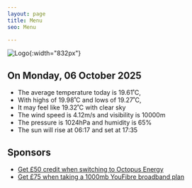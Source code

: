 ```yaml
---
layout: page
title: Menu
seo: Menu

---
```


![Logo](/images/logo.jpg){:width="832px"}

<!-- weather_marker starts -->
## On Monday, 06 October 2025

- The average temperature today is 19.61˚C,
- With highs of 19.98˚C and lows of 19.27˚C,
- It may feel like 19.32˚C with clear sky
- The wind speed is 4.12m/s and visibility is 10000m
- The pressure is 1024hPa and humidity is 65%
- The sun will rise at 06:17 and set at 17:35

<!-- weather_marker ends -->

## Sponsors

- [Get £50 credit when switching to Octopus Energy](https://bit.ly/3oD1nnS)
- [Get £75 when taking a 1000mb YouFibre broadband plan](https://aklam.io/91zWhU?)
